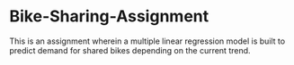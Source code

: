 # Bike-Sharing-Assignment
This is an assignment wherein a multiple linear regression model is built to predict demand for shared bikes depending on the current trend.
